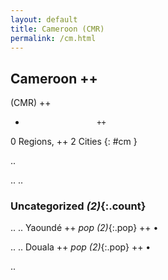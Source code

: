 ```yaml
---
layout: default
title: Cameroon (CMR)
permalink: /cm.html
---
```



## Cameroon   ++
(CMR)  ++
-                     ++
0 Regions, ++
2 Cities
{: #cm }

.. 




.. 
.. 


### Uncategorized _(2)_{:.count}


..
..
Yaoundé  ++
 _pop (2)_{:.pop} ++
•

..
..
Douala  ++
 _pop (2)_{:.pop} ++
•




.. 
 
